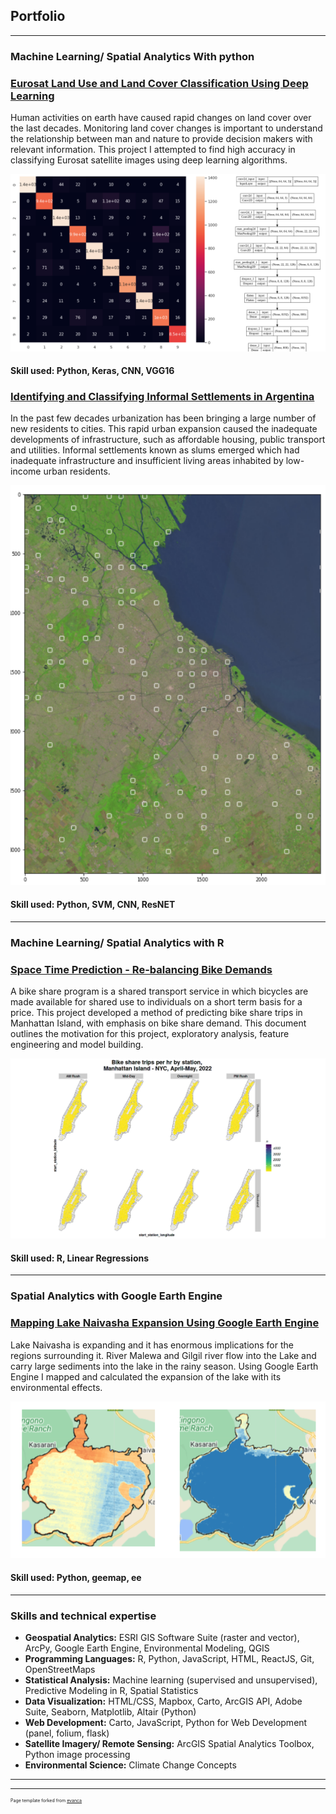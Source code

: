 ## Portfolio

---

### Machine Learning/ Spatial Analytics With python

### [Eurosat Land Use and Land Cover Classification Using Deep Learning](/pdf/Eurosat_Land_Use_and_Land_Cover_Classification_Using_Deep_Learning.pdf)

Human activities on earth have caused rapid changes on land cover over the last decades. Monitoring land cover changes is important to understand the relationship between man and nature to provide decision makers with relevant information. This project I attempted to find high accuracy in classifying Eurosat satellite images using deep learning algorithms.

<img src="images/Land_Use_and_Land_Cover_Classification.png?raw=true"/>

#### Skill used: Python, Keras, CNN, VGG16


### [Identifying and Classifying Informal Settlements in Argentina](/pdf/Identifying_and_Classifying_Informal_Settlements_in_Argentina.pdf)

In the past few decades urbanization has been bringing a large number of new residents to cities. This rapid urban expansion caused the inadequate developments of infrastructure, such as affordable housing, public transport and utilities. Informal settlements known as slums emerged which had inadequate infrastructure and insufficient living areas inhabited by low-income urban residents.

<img src="images/cover image_slum.png?raw=true"/>

#### Skill used: Python, SVM, CNN, ResNET

---

### Machine Learning/ Spatial Analytics with R

### [Space Time Prediction - Re-balancing Bike Demands](pdf/space-time-prediction-re-balancing-bike-demands.html)

A bike share program is a shared transport service in which bicycles are made available for shared use to individuals on a short term basis for a price. This project developed a method of predicting bike share trips in Manhattan Island, with emphasis on bike share demand. This document outlines the motivation for this project, exploratory analysis, feature engineering and model building.

<img src="images/bike share trips per hr by station.png?raw=true"/>

#### Skill used: R, Linear Regressions

---

### Spatial Analytics with Google Earth Engine

### [Mapping Lake Naivasha Expansion Using Google Earth Engine](pdf/Environmental_Change_of_Lake_Naivasha_and_its_Surrounding_Areas-merged.pdf)

Lake Naivasha is expanding and it has enormous implications for the regions surrounding it. River Malewa and Gilgil river flow into the Lake and carry large sediments into the lake in the rainy season. Using Google Earth Engine I mapped and calculated the expansion of the lake with its environmental effects.

<img src="images/Env_Change_Across_Great_Rift_Valley_Lakes.png?raw=true"/>

#### Skill used: Python, geemap, ee

---

### Skills and technical expertise

- **Geospatial Analytics:** ESRI GIS Software Suite (raster and vector), ArcPy, Google Earth Engine, Environmental Modeling, QGIS
- **Programming Languages:** R, Python, JavaScript, HTML, ReactJS, Git, OpenStreetMaps
- **Statistical Analysis:** Machine learning (supervised and unsupervised), Predictive Modeling in R, Spatial Statistics
- **Data Visualization:** HTML/CSS, Mapbox, Carto, ArcGIS API, Adobe Suite, Seaborn, Matplotlib, Altair (Python)
- **Web Development:** Carto, JavaScript, Python for Web Development (panel, folium, flask)
- **Satellite Imagery/ Remote Sensing:** ArcGIS Spatial Analytics Toolbox, Python image processing
- **Environmental Science:** Climate Change Concepts

---




---
<p style="font-size:7px">Page template forked from <a href="https://github.com/evanca/quick-portfolio">evanca</a></p>
<!-- Remove above link if you don't want to attibute -->
